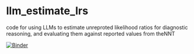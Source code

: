 # llm_estimate_lrs
 code for using LLMs to estimate unreproted likelihood ratios for diagnostic reasoning, and evaluating them against reported values from theNNT


[![Binder](https://mybinder.org/badge_logo.svg)](https://mybinder.org/v2/gh/reblocke/llm_estimate_lrs/HEAD?urlpath=%2Fdoc%2Ftree%2Fdata_analysis.ipynb)
